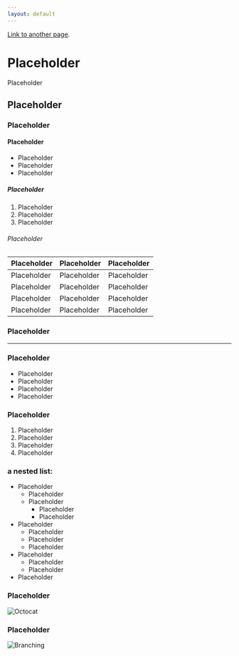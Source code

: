 ```yaml
---
layout: default
---
```

[Link to another page](./another-page.html).
# Placeholder
Placeholder
## Placeholder
### Placeholder
#### Placeholder

*  Placeholder
*  Placeholder
*  Placeholder

##### Placeholder

1.  Placeholder
2.  Placeholder
3.  Placeholder
###### Placeholder

| Placeholder  | Placeholder       | Placeholder |
|:-------------|:------------------|:------------|
| Placeholder  | Placeholder       | Placeholder |
| Placeholder  | Placeholder       | Placeholder |
| Placeholder  | Placeholder       | Placeholder |
| Placeholder  | Placeholder       | Placeholder |

### Placeholder

* * *

### Placeholder

*   Placeholder
*   Placeholder
*   Placeholder
*   Placeholder

### Placeholder

1.  Placeholder
1.  Placeholder
1.  Placeholder
1.  Placeholder

### a nested list:

- Placeholder
  - Placeholder
  - Placeholder
    - Placeholder
    - Placeholder
- Placeholder
  - Placeholder
  - Placeholder
  - Placeholder
- Placeholder
  - Placeholder
  - Placeholder
- Placeholder

### Placeholder
![Octocat](https://github.githubassets.com/images/icons/emoji/octocat.png)

### Placeholder

![Branching](https://i.kym-cdn.com/entries/icons/facebook/000/036/362/knifechickcover.jpg)
